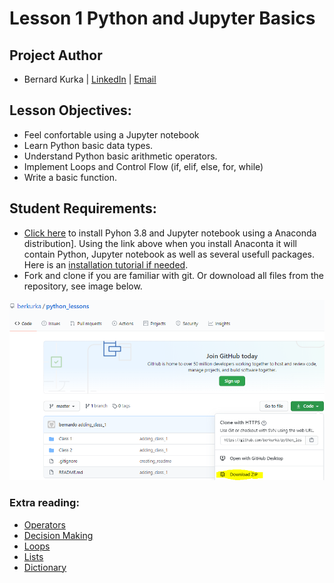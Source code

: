 # ![]()Lesson 1 Python and Jupyter Basics

## Project Author
- Bernard Kurka | <u>[LinkedIn](https://www.linkedin.com/in/bernardkurka)</u> | <u>[Email](bkexcel2014@gmail.com)</u>


## Lesson Objectives:
- Feel confortable using a Jupyter notebook
- Learn Python basic data types.
- Understand Python basic arithmetic operators.
- Implement Loops and Control Flow (if, elif, else, for, while)
- Write a basic function.


## Student Requirements:
- [Click here](https://www.anaconda.com/products/individual) to install Pyhon 3.8 and Jupyter notebook using a Anaconda distribution]. Using the link above when you install Anaconta it will contain Python, Jupyter notebook as well as several usefull packages.
Here is an [installation tutorial if needed](https://medium.com/@nailatulfadhilah12/how-to-install-anaconda-and-jupyter-notebook-in-windows-2b6fc8bc1bec).
- Fork and clone if you are familiar with git. 
Or downoload all files from the repository, see image below.
<img src="Images\download_code.PNG">

### Extra reading:
- [Operators](https://www.tutorialspoint.com/python/python_basic_operators.htm)
- [Decision Making](https://www.tutorialspoint.com/python/python_decision_making.htm)
- [Loops](https://www.tutorialspoint.com/python/python_loops.htm)
- [Lists](https://www.tutorialspoint.com/python/python_lists.htm)
- [Dictionary](https://www.tutorialspoint.com/python/python_dictionary.htm)
